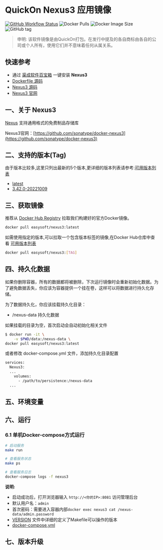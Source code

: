 <!-- 该文档是模板生成，手动修改的内容会被覆盖，详情参见：https://github.com/quicklyon/template-toolkit -->
# QuickOn Nexus3 应用镜像

[![GitHub Workflow Status](https://github.com/quicklyon/nexus3-docker/actions/workflows/docker.yml/badge.svg)](https://github.com/quicklyon/nexus3/actions/workflows/docker.yml)
![Docker Pulls](https://img.shields.io/docker/pulls/easysoft/nexus3?style=flat-square)
![Docker Image Size](https://img.shields.io/docker/image-size/easysoft/nexus3?style=flat-square)
![GitHub tag](https://img.shields.io/github/v/tag/quicklyon/nexus3-docker?style=flat-square)

> 申明: 该软件镜像是由QuickOn打包。在发行中提及的各自商标由各自的公司或个人所有，使用它们并不意味着任何从属关系。

## 快速参考

- 通过 [渠成软件百宝箱](https://www.qucheng.com/app-install/install-nexus3-178.html) 一键安装 **Nexus3**
- [Dockerfile 源码](https://github.com/quicklyon/nexus3-docker)
- [Nexus3 源码](https://github.com/sonatype/docker-nexus3)
- [Nexus3 官网](https://github.com/sonatype/docker-nexus3)

## 一、关于 Nexus3

<!-- 这里写应用的【介绍信息】 -->

<!-- 示例：

[Spug](https://spug.cc/) 面向中小型企业设计的轻量级无 Agent 的自动化运维平台，整合了主机管理、主机批量执行、主机在线终端、文件在线上传下载、应用发布部署、在线任务计划、配置中心、监控、报警等一系列功能。

-->

[Nexus](https://www.sonatype.com/products/repository-oss-download) 支持通用格式的免费制品存储库

Nexus3官网：[https://github.com/sonatype/docker-nexus3](https://github.com/sonatype/docker-nexus3)

<!-- 这里写应用的【附加信息】 -->

<!-- 示例

### 1.1 特性

- 批量执行: 主机命令在线批量执行
- 在线终端: 主机支持浏览器在线终端登录
- 文件管理: 主机文件在线上传下载
- 任务计划: 灵活的在线任务计划
- 发布部署: 支持自定义发布部署流程
- 配置中心: 支持 KV、文本、json 等格式的配置
- 监控中心: 支持站点、端口、进程、自定义等监控
- 报警中心: 支持短信、邮件、钉钉、微信等报警方式
- 优雅美观: 基于 Ant Design 的 UI 界面
- 开源免费: 前后端代码完全开源

-->

## 二、支持的版本(Tag)

由于版本比较多,这里只列出最新的5个版本,更详细的版本列表请参考:[可用版本列表](https://hub.docker.com/r/easysoft/nexus3/tags/)

<!-- 这里是镜像的【Tag】信息，通过命令维护，详情参考：https://github.com/quicklyon/template-toolkit -->

- [latest](https://github.com/sonatype/docker-nexus3/releases)
- [3.42.0-20221009](https://github.com/sonatype/docker-nexus3/releases/tag/3.42.0)

## 三、获取镜像

推荐从 [Docker Hub Registry](https://hub.docker.com/r/easysoft/nexus3) 拉取我们构建好的官方Docker镜像。

```bash
docker pull easysoft/nexus3:latest
```

如需使用指定的版本,可以拉取一个包含版本标签的镜像,在Docker Hub仓库中查看 [可用版本列表](https://hub.docker.com/r/easysoft/nexus3/tags/)

```bash
docker pull easysoft/nexus3:[TAG]
```

## 四、持久化数据

如果你删除容器，所有的数据都将被删除，下次运行镜像时会重新初始化数据。为了避免数据丢失，你应该为容器提供一个挂在卷，这样可以将数据进行持久化存储。

为了数据持久化，你应该挂载持久化目录：

- /nexus-data 持久化数据

如果挂载的目录为空，首次启动会自动初始化相关文件

```bash
$ docker run -it \
    -v $PWD/data:/nexus-data \
docker pull easysoft/nexus3:latest
```

或者修改 docker-compose.yml 文件，添加持久化目录配置

```bash
services:
  Nexus3:
  ...
    volumes:
      - /path/to/persistence:/nexus-data
  ...
```

## 五、环境变量

<!-- 这里写应用的【环境变量信息】 -->

<!-- 示例：

| 变量名           | 默认值        | 说明                             |
| ---------------- | ------------- | -------------------------------- |
| EASYSOFT_DEBUG   | false         | 是否打开调试信息，默认关闭       |
| MYSQL_HOST       | 127.0.0.1     | MySQL 主机地址                   |
| MYSQL_PORT       | 3306          | MySQL 端口                       |
| MYSQL_DB         | spug          | spug 数据库名称                 |
| MYSQL_USER       | root          | MySQL 用户名                      |
| MYSQL_PASSWORD   | pass4Spug     | MySQL 密码                        |
| REDIS_HOST       | 127.0.0.1     | Redis 服务地址 |
| REDIS_PORT       | 6379          | Redis 端口 |
| DEFAULT_ADMIN_USER| admin        | 默认管理员名称             |
| DEFAULT_ADMIN_PASSWORD | spug.dev | 默认管理员密码 |

-->

## 六、运行

### 6.1 单机Docker-compose方式运行

```bash
# 启动服务
make run

# 查看服务状态
make ps

# 查看服务日志
docker-compose logs -f nexus3

```

<!-- 这里写应用的【make命令的备注信息】位于文档最后端 -->

**说明:**

- 启动成功后，打开浏览器输入 `http://<你的IP>:8081` 访问管理后台
- 默认用户名：`admin`
- 首次密码：需要进入容器内部`docker exec nexus3 cat /nexus-data/admin.password`
- [VERSION](https://github.com/quicklyon/nexus3-docker/blob/master/VERSION) 文件中详细的定义了Makefile可以操作的版本
- [docker-compose.yml](https://github.com/quicklyon/nexus3-docker/blob/master/docker-compose.yml)

## 七、版本升级

<!-- 这里是镜像的【版本升级】信息，通过命令维护，详情参考：https://github.com/quicklyon/template-toolkit -->
